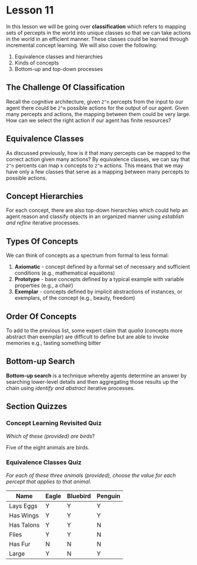 # Lesson 11

In this lesson we will be going over **classification** which refers to mapping sets of percepts in the world into unique classes so that we can take actions in the world in an efficient manner. These classes could be learned through incremental concept learning. We will also cover the following:

1. Equivalence classes and hierarchies
2. Kinds of concepts
3. Bottom-up and top-down processes

## The Challenge Of Classification

Recall the cognitive architecture, given `2^n` percepts from the input to our agent there could be `2^m` possible actions for the output of our agent. Given many percepts and actions, the mapping between them could be very large. How can we select the right action if our agent has finite resources?

## Equivalence Classes

As discussed previously, how is it that many percepts can be mapped to the correct action given many actions? By equivalence classes, we can say that `2^n` percents can map `k` concepts to `2^m` actions. This means that we may have only a few classes that serve as a mapping between many percepts to possible actions.

## Concept Hierarchies

For each concept, there are also top-down hierarchies which could help an agent reason and classify objects in an organized manner using _establish and refine_ iterative processes.

## Types Of Concepts

We can think of concepts as a spectrum from formal to less formal:

1. **Axiomatic** - concept defined by a formal set of necessary and sufficient conditions (e.g., mathematical equations)
2. **Prototype** - base concepts defined by a typical example with variable properties (e.g., a chair)
3. **Exemplar** - concepts defined by implicit abstractions of instances, or exemplars, of the concept (e.g., beauty, freedom)

## Order Of Concepts

To add to the previous list, some expert claim that _qualia_ (concepts more abstract than exemplar) are difficult to define but are able to invoke memories e.g., tasting something bitter

## Bottom-up Search

**Bottom-up search** is a technique whereby agents determine an answer by searching lower-level details and then aggregating those results up the chain using _identify and abstract_ iterative processes.

## Section Quizzes

### Concept Learning Revisited Quiz

_Which of these (provided) are birds_?

Five of the eight animals are birds.

### Equivalence Classes Quiz

_For each of these three animals (provided), choose the value for each percept that applies to that animal_.

| Name       | Eagle | Bluebird | Penguin |
| ---------- | ----- | -------- | ------- |
| Lays Eggs  | Y     | Y        | Y       |
| Has Wings  | Y     | Y        | Y       |
| Has Talons | Y     | Y        | N       |
| Flies      | Y     | Y        | N       |
| Has Fur    | N     | N        | N       |
| Large      | Y     | N        | Y       |
